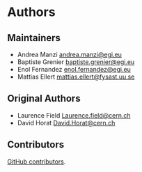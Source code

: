 # Authors

## Maintainers

- Andrea Manzi <andrea.manzi@egi.eu>
- Baptiste Grenier <baptiste.grenier@egi.eu>
- Enol Fernandez <enol.fernandez@egi.eu>
- Mattias Ellert <mattias.ellert@fysast.uu.se>

## Original Authors

- Laurence Field <Laurence.field@cern.ch>
- David Horat <David.Horat@cern.ch>

## Contributors

[GitHub contributors](https://github.com/EGI-Federation/glite-info-static/graphs/contributors).
